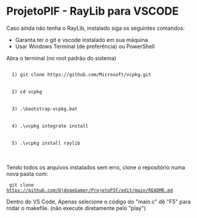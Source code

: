 # ProjetoPIF - RayLib para VSCODE

Caso ainda não tenha o RayLib, instalado siga os seguintes comandos:
* Garanta ter o git e vscode instalado em sua máquina 
* Usar Windows Terminal (de preferência) ou PowerShell

Abra o terminal (no root padrão do sistema)

<code>
  1) git clone https://github.com/Microsoft/vcpkg.git
</code>
<br>
<code>
  2) cd vcpkg
</code>
<br>
<code>
  3) .\bootstrap-vcpkg.bat
</code>
<br>
<code>
  4) .\vcpkg integrate install
</code>
<br>
<code>
  5) .\vcpkg install raylib  
</code>
<br>
<br>

Tendo todos os arquivos instalados sem erro, clone o repositório numa nova pasta com:

<code> git clone https://github.com/DjdogeGamer/ProjetoPIF/edit/main/README.md </code>

Dentro do VS Code, Apenas selecione o código do "main.c" dê "F5" para rodar o makefile. (não execute diretamente pelo "play")
